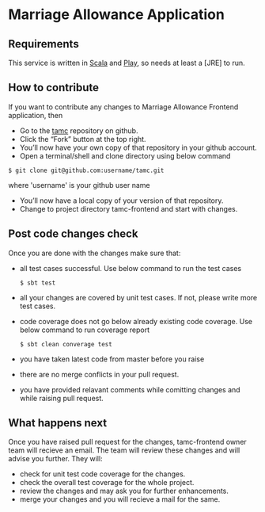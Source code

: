 Marriage Allowance Application
====================================================================

Requirements
------------

This service is written in [Scala](http://www.scala-lang.org/) and [Play](http://playframework.com/), so needs at least a [JRE] to run.


How to contribute
-----------

If you want to contribute any changes to Marriage Allowance Frontend application, then
 * Go to the [tamc](https://github.com/hmrc/tamc) repository on github.
 * Click the “Fork” button at the top right.
 * You’ll now have your own copy of that repository in your github account.
 * Open a terminal/shell and clone directory using below command

  ```$ git clone git@github.com:username/tamc.git```

  where 'username' is your github user name

* You’ll now have a local copy of your version of that repository.
* Change to project directory tamc-frontend and start with changes.

Post code changes check
-----------

Once you are done with the changes make sure that:
* all test cases successful. Use below command to run the test cases
 
  ```$ sbt test```

* all your changes are covered by unit test cases. If not, please write more test cases.
* code coverage does not go below already existing code coverage. Use below command to run coverage report
 
  ```$ sbt clean converage test```

* you have taken latest code from master before you raise 
* there are no merge conflicts in your pull request.
* you have provided relavant comments while comitting changes and while raising pull request. 
 
What happens next
------------

Once you have raised pull request for the changes, tamc-frontend owner team will recieve an email. The team will review these changes and will advise you further. They will:
* check for unit test code coverage for the changes.
* check the overall test coverage for the whole project.
* review the changes and may ask you for further enhancements.
* merge your changes and you will recieve a mail for the same.

